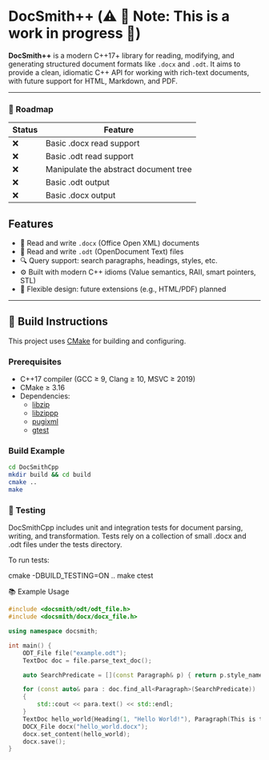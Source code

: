 # DocSmith++ (⚠️ 🚧 Note: This is a work in progress 🚧)

**DocSmith++** is a modern C++17+ library for reading, modifying, and generating structured document formats like `.docx` and `.odt`. It aims to provide a clean, idiomatic C++ API for working with rich-text documents, with future support for HTML, Markdown, and PDF.

---

### 🚧 Roadmap
| Status | Feature |
| --- | --- |
| :x: | Basic .docx read support |
| :x: | Basic .odt read support |
| :x: | Manipulate the abstract document tree |
| :x: | Basic .odt output |
| :x: | Basic .docx output |


## Features

- 🧾 Read and write `.docx` (Office Open XML) documents
- 📝 Read and write `.odt` (OpenDocument Text) files
- 🔍 Query support: search paragraphs, headings, styles, etc.
- ⚙️ Built with modern C++ idioms (Value semantics, RAII, smart pointers, STL)
- 🔌 Flexible design: future extensions (e.g., HTML/PDF) planned

---

## 🔧 Build Instructions

This project uses [CMake](https://cmake.org/) for building and configuring.

### Prerequisites
- C++17 compiler (GCC ≥ 9, Clang ≥ 10, MSVC ≥ 2019)
- CMake ≥ 3.16
- Dependencies:
  - [libzip](https://libzip.org/)
  - [libzippp](https://github.com/ctabin/libzippp)
  - [pugixml](https://pugixml.org/)
  - [gtest](https://github.com/google/googletest)

### Build Example

```bash
cd DocSmithCpp
mkdir build && cd build
cmake ..
make
```

### 🧪 Testing

DocSmithCpp includes unit and integration tests for document parsing, writing, and transformation. Tests rely on a collection of small .docx and .odt files under the tests directory.

To run tests:

cmake -DBUILD_TESTING=ON ..
make
ctest

📚 Example Usage

```c++
#include <docsmith/odt/odt_file.h>
#include <docsmith/docx/docx_file.h>

using namespace docsmith;

int main() {
    ODT_File file("example.odt");
    TextDoc doc = file.parse_text_doc();

    auto SearchPredicate = [](const Paragraph& p) { return p.style_name() == "name_to_look_for";};

    for (const auto& para : doc.find_all<Paragraph>(SearchPredicate)) 
    {
        std::cout << para.text() << std::endl;
    }
    TextDoc hello_world{Heading(1, "Hello World!"), Paragraph(This is the standard example)};
    DOCX_File docx("hello_world.docx");
    docx.set_content(hello_world);
    docx.save();
}
```
